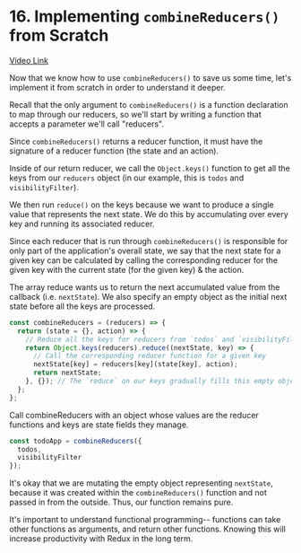 # 16. Implementing `combineReducers()` from Scratch
[Video Link](https://egghead.io/lessons/javascript-redux-implementing-combinereducers-from-scratch)

Now that we know how to use `combineReducers()` to save us some time, let's implement it from scratch in order to understand it deeper.

Recall that the only argument to `combineReducers()` is a function declaration to map through our reducers, so we'll start by writing a function that accepts a parameter we'll call "reducers".

Since `combineReducers()` returns a reducer function, it must have the signature of a reducer function (the state and an action).

Inside of our return reducer, we call the `Object.keys()` function to get all the keys from our `reducers` object (in our example, this is `todos` and `visibilityFilter`).

We then run `reduce()` on the keys because we want to produce a single value that represents the next state. We do this by accumulating over every key and running its associated reducer.

Since each reducer that is run through `combineReducers()` is responsible for only part of the application's overall state, we say that the next state for a given key can be calculated by calling the corresponding reducer for the given key with the current state (for the given key) & the action.

The array reduce wants us to return the next accumulated value from the callback (i.e. `nextState`). We also specify an empty object as the initial next state before all the keys are processed.

```javascript
const combineReducers = (reducers) => {
  return (state = {}, action) => {
    // Reduce all the keys for reducers from `todos` and `visibilityFilter`
    return Object.keys(reducers).reduce((nextState, key) => {
      // Call the corresponding reducer function for a given key
      nextState[key] = reducers[key](state[key], action);
      return nextState;
    }, {}); // The `reduce` on our keys gradually fills this empty object until it is returned.
  };
};
```

Call combineReducers with an object whose values are the reducer functions and keys are state fields they manage.

```javaScript
const todoApp = combineReducers({
  todos,
  visibilityFilter
});
```


It's okay that we are mutating the empty object representing `nextState`, because it was created within the `combineReducers()` function and not passed in from the outside. Thus, our function remains pure.

It's important to understand functional programming-- functions can take other functions as arguments, and return other functions. Knowing this will increase productivity with Redux in the long term.
